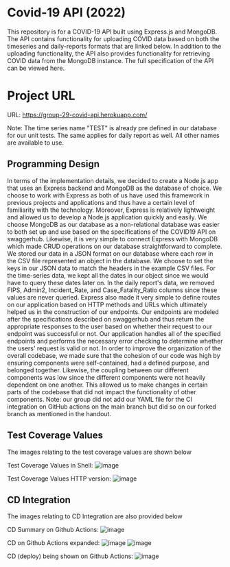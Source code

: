 # Covid-19 API (2022)
This repository is for a COVID-19 API built using Express.js and MongoDB. The API contains functionality for uploading COVID data based on both the timeseries and daily-reports formats that are linked below. In addition to the uploading functionality, the API also provides functionality for retrieving COVID data from the MongoDB instance. The full specification of the API can be viewed here.

# Project URL
URL: https://group-29-covid-api.herokuapp.com/

Note: The time series name "TEST" is already pre defined in our database for our unit tests. The same applies for daily report as well. All other names are available to use.

## Programming Design
In terms of the implementation details, we decided to create a Node.js app that uses an Express backend and MongoDB as the database of choice. We choose to work with Express as both of us have used this framework in previous projects and applications and thus have a certain level of familiarity with the technology. Moreover, Express is relatively lightweight and allowed us to develop a Node.js application quickly and easily. We choose MongoDB as our database as a non-relational database was easier to both set up and use based on the specifications of the COVID19 API on swaggerhub. Likewise, it is very simple to connect Express with MongoDB which made CRUD operations on our database straightforward to complete. We stored our data in a JSON format on our database where each row in the CSV file represented an object in the database. We choose to set the keys in our JSON data to match the headers in the example CSV files. For the time-series data, we kept all the dates in our object since we would have to query these dates later on. In the daily report's data, we removed FIPS, Admin2, Incident_Rate, and Case_Fatality_Ratio columns since these values are never queried. Express also made it very simple to define routes on our application based on HTTP methods and URLs which ultimately helped us in the construction of our endpoints. Our endpoints are modeled after the specifications described on swaggerhub and thus return the appropriate responses to the user based on whether their request to our endpoint was successful or not. Our application handles all of the specified endpoints and performs the necessary error checking to determine whether the users' request is valid or not. In order to improve the organization of the overall codebase, we made sure that the cohesion of our code was high by ensuring components were self-contained, had a defined purpose, and belonged together. Likewise, the coupling between our different components was low since the different components were not heavily dependent on one another. This allowed us to make changes in certain parts of the codebase that did not impact the functionality of other components. Note: our group did not add our YAML file for the CI integration on GitHub actions on the main branch but did so on our forked branch as mentioned in the handout.

## Test Coverage Values
The images relating to the test coverage values are shown below

Test Coverage Values in Shell:
![image](https://user-images.githubusercontent.com/60104396/160253796-a8ae4b4d-adda-424b-9de1-93a847c1eeb2.png)

Test Coverage Values HTTP version:
![image](https://user-images.githubusercontent.com/60104396/160253831-72ef393b-d81d-4de8-9c62-51b996968842.png)

## CD Integration
The images relating to CD Integration are also provided below

CD Summary on Github Actions:
![image](https://user-images.githubusercontent.com/60104396/160253865-d14573bd-55e8-4298-b724-ac714f231c98.png)

CD on Github Actions expanded:
![image](https://user-images.githubusercontent.com/60104396/160253873-9d119970-b2ef-45b7-a147-3b986e67003a.png)
![image](https://user-images.githubusercontent.com/60104396/160253882-22a90506-e451-4f4b-a313-bea86a93fba2.png)


CD (deploy) being shown on Github Actions:
![image](https://user-images.githubusercontent.com/60104396/160253899-2b2e182e-2705-4f15-819c-ab01fc779d29.png)







